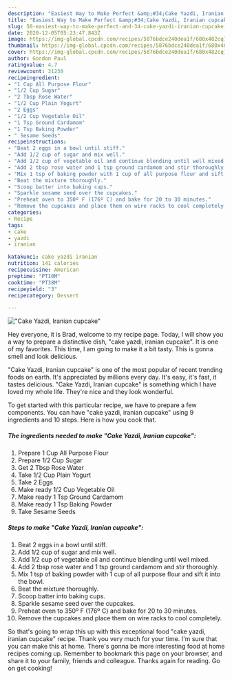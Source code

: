 ```yaml
---
description: "Easiest Way to Make Perfect &amp;#34;Cake Yazdi, Iranian cupcake&amp;#34;"
title: "Easiest Way to Make Perfect &amp;#34;Cake Yazdi, Iranian cupcake&amp;#34;"
slug: 50-easiest-way-to-make-perfect-and-34-cake-yazdi-iranian-cupcake-and-34
date: 2020-12-05T05:23:47.843Z
image: https://img-global.cpcdn.com/recipes/5876bdce240dea1f/680x482cq70/cake-yazdi-iranian-cupcake-recipe-main-photo.jpg
thumbnail: https://img-global.cpcdn.com/recipes/5876bdce240dea1f/680x482cq70/cake-yazdi-iranian-cupcake-recipe-main-photo.jpg
cover: https://img-global.cpcdn.com/recipes/5876bdce240dea1f/680x482cq70/cake-yazdi-iranian-cupcake-recipe-main-photo.jpg
author: Gordon Paul
ratingvalue: 4.7
reviewcount: 31230
recipeingredient:
- "1 Cup All Purpose Flour"
- "1/2 Cup Sugar"
- "2 Tbsp Rose Water"
- "1/2 Cup Plain Yogurt"
- "2 Eggs"
- "1/2 Cup Vegetable Oil"
- "1 Tsp Ground Cardamom"
- "1 Tsp Baking Powder"
- " Sesame Seeds"
recipeinstructions:
- "Beat 2 eggs in a bowl until stiff."
- "Add 1/2 cup of sugar and mix well."
- "Add 1/2 cup of vegetable oil and continue blending until well mixed."
- "Add 2 tbsp rose water and 1 tsp ground cardamom and stir thoroughly."
- "Mix 1 tsp of baking powder with 1 cup of all purpose flour and sift it into the bowl."
- "Beat the mixture thoroughly."
- "Scoop batter into baking cups."
- "Sparkle sesame seed over the cupcakes."
- "Preheat oven to 350º F (176º C) and bake for 20 to 30 minutes."
- "Remove the cupcakes and place them on wire racks to cool completely."
categories:
- Recipe
tags:
- cake
- yazdi
- iranian

katakunci: cake yazdi iranian 
nutrition: 141 calories
recipecuisine: American
preptime: "PT10M"
cooktime: "PT38M"
recipeyield: "3"
recipecategory: Dessert

---
```



![&#34;Cake Yazdi, Iranian cupcake&#34;](https://img-global.cpcdn.com/recipes/5876bdce240dea1f/680x482cq70/cake-yazdi-iranian-cupcake-recipe-main-photo.jpg)

Hey everyone, it is Brad, welcome to my recipe page. Today, I will show you a way to prepare a distinctive dish, &#34;cake yazdi, iranian cupcake&#34;. It is one of my favorites. This time, I am going to make it a bit tasty. This is gonna smell and look delicious.



&#34;Cake Yazdi, Iranian cupcake&#34; is one of the most popular of recent trending foods on earth. It's appreciated by millions every day. It's easy, it's fast, it tastes delicious. &#34;Cake Yazdi, Iranian cupcake&#34; is something which I have loved my whole life. They're nice and they look wonderful.


To get started with this particular recipe, we have to prepare a few components. You can have &#34;cake yazdi, iranian cupcake&#34; using 9 ingredients and 10 steps. Here is how you cook that.

<!--inarticleads1-->

##### The ingredients needed to make &#34;Cake Yazdi, Iranian cupcake&#34;:

1. Prepare 1 Cup All Purpose Flour
1. Prepare 1/2 Cup Sugar
1. Get 2 Tbsp Rose Water
1. Take 1/2 Cup Plain Yogurt
1. Take 2 Eggs
1. Make ready 1/2 Cup Vegetable Oil
1. Make ready 1 Tsp Ground Cardamom
1. Make ready 1 Tsp Baking Powder
1. Take  Sesame Seeds




<!--inarticleads2-->

##### Steps to make &#34;Cake Yazdi, Iranian cupcake&#34;:

1. Beat 2 eggs in a bowl until stiff.
1. Add 1/2 cup of sugar and mix well.
1. Add 1/2 cup of vegetable oil and continue blending until well mixed.
1. Add 2 tbsp rose water and 1 tsp ground cardamom and stir thoroughly.
1. Mix 1 tsp of baking powder with 1 cup of all purpose flour and sift it into the bowl.
1. Beat the mixture thoroughly.
1. Scoop batter into baking cups.
1. Sparkle sesame seed over the cupcakes.
1. Preheat oven to 350º F (176º C) and bake for 20 to 30 minutes.
1. Remove the cupcakes and place them on wire racks to cool completely.




So that's going to wrap this up with this exceptional food &#34;cake yazdi, iranian cupcake&#34; recipe. Thank you very much for your time. I'm sure that you can make this at home. There's gonna be more interesting food at home recipes coming up. Remember to bookmark this page on your browser, and share it to your family, friends and colleague. Thanks again for reading. Go on get cooking!
